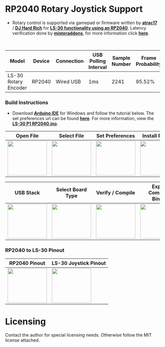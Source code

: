 
# RP2040 Rotary Joystick Support

- Rotary control is supported via gamepad or firmware written by [**atrac17**](https://github.com/atrac17) / [**DJ Hard Rich**](https://twitter.com/djhardrich) for [**LS-30 functionality using an RP2040**](). Latency verification done by [**misteraddons**](https://github.com/misteraddons), for more information click [**here**](https://rpubs.com/misteraddons/inputlatency).

<br>

Model | Device | Connection | USB Polling<br>Interval | Sample<br>Number | Frame<br>Probability | Average<br>Latency | Joystick ID |
------|--------|------------|-------------------------|------------------|----------------------|--------------------|-------------|
LS-30 Rotary Encoder | RP2040 | Wired USB | 1ms | 2241 | 95.52% | 0.747 ms | 2e8a:000a |


### Build Instructions

- Download [**Arduino IDE**](https://www.arduino.cc/en/software) for Windows and follow the tutorial below. The set preferences url can be found [**here**](https://github.com/earlephilhower/arduino-pico). For more information, view the [**LS-30 P1 RP2040.ino**](https://github.com/va7deo/SNK68/blob/main/dev/rp2040/LS-30_P1_RP2040/LS-30_P1_RP2040.ino).


| Open File | Select File | Set Preferences | Install RP2040 |
|----|----|----|----|
|<img width="128" height="112" src="https://user-images.githubusercontent.com/32810066/192126534-ab633568-7d34-4c1f-b7b8-e654fb8172d3.png"></img>|<img width="128" height="112" src="https://user-images.githubusercontent.com/32810066/192126535-0a04de95-b219-438a-9038-7fd7216a8c8c.png"></img>|<img width="128" height="112" src="https://user-images.githubusercontent.com/32810066/192126536-65513f14-7dc1-4841-b987-d2bcfb714d8b.png"></img>|<img width="128" height="112" src="https://user-images.githubusercontent.com/32810066/192126543-f0d9fdc5-df93-4953-9d20-fbcb14abb6f8.png"></img>|

| USB Stack | Select Board Type | Verify / Compile | Export Compiled<br>Binary |
|----|----|----|----|
|<img width="128" height="112" src="https://user-images.githubusercontent.com/32810066/192126546-d41eb139-d03b-47cf-bf48-ae17e4ac65d0.png"></img>|<img width="128" height="112" src="https://user-images.githubusercontent.com/32810066/192126548-94dc0442-5c34-441b-9bf6-a0b5466f4613.png"></img>|<img width="128" height="112" src="https://user-images.githubusercontent.com/32810066/192126552-0905dde7-49ae-487a-a72e-b57899f9acc9.png"></img>|<img width="128" height="112" src="https://user-images.githubusercontent.com/32810066/192126553-f54bf882-bcc3-40bb-b5e4-056af685bf47.png"></img>|

### RP2040 to LS-30 Pinout

| RP2040 Pinout | LS-30 Joystick Pinout |
|----|----|
|<img width="128" height="112" src="https://user-images.githubusercontent.com/32810066/192126819-4d9728a3-c35d-4496-bcf3-abe94c6a2244.png"></img>|<img width="128" height="112" src="https://user-images.githubusercontent.com/32810066/192127216-d8679781-da0e-4d55-b6f2-1ab341830924.png"></img>|

# Licensing

Contact the author for special licensing needs. Otherwise follow the MIT license attached.
